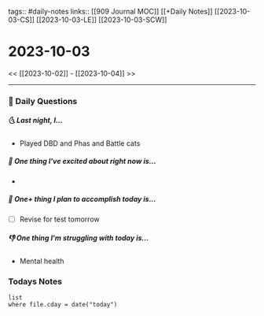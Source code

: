tags:: #daily-notes 
links:: [[909 Journal MOC]] [[+Daily Notes]] [[2023-10-03-CS]] [[2023-10-03-LE]] [[2023-10-03-SCW]]
# 2023-10-03

<< [[2023-10-02]] - [[2023-10-04]] >>

---
### 📅 Daily Questions
##### 🌜 Last night, I...
- Played DBD and Phas and Battle cats

##### 🙌 One thing I've excited about right now is...
- 

##### 🚀 One+ thing I plan to accomplish today is...
- [ ] Revise for test tomorrow

##### 👎 One thing I'm struggling with today is...
- Mental health

### Todays Notes
```dataview
list 
where file.cday = date("today")
```